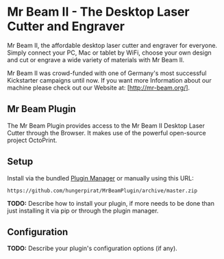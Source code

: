 # Mr Beam II - The Desktop Laser Cutter and Engraver

Mr Beam II, the affordable desktop laser cutter and engraver for everyone.
Simply connect your PC, Mac or tablet by WiFi, choose your own design and cut or engrave a wide variety of materials with Mr Beam II.

Mr Beam II was crowd-funded with one of Germany's most successful Kickstarter campaigns until now. If you want more Information about our machine
please check out our Website at: [http://mr-beam.org/].

## Mr Beam Plugin

The Mr Beam Plugin provides access to the Mr Beam II Desktop Laser Cutter through the Browser. It makes use of the powerful open-source project OctoPrint.

## Setup

Install via the bundled [Plugin Manager](https://github.com/foosel/OctoPrint/wiki/Plugin:-Plugin-Manager)
or manually using this URL:

    https://github.com/hungerpirat/MrBeamPlugin/archive/master.zip

**TODO:** Describe how to install your plugin, if more needs to be done than just installing it via pip or through
the plugin manager.

## Configuration

**TODO:** Describe your plugin's configuration options (if any).
